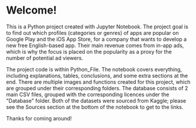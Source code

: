 # Welcome!

This is a Python project created with Jupyter Notebook. The project goal is to find out which profiles (categories or genres) of apps are popular on Google Play and the iOS App Store, for a company that wants to develop a new free English-based app. Their main revenue comes from in-app ads, which is why the focus is placed on the  popularity as a proxy for the number of potential ad viewers.

The project code is within Python_File. The notebook covers everything, including explanations, tables, conclusions, and some extra sections at the end. There are multiple images and functions created for this project, which are grouped under their corresponding folders. The database consists of 2 main CSV files, grouped with the corresponding licences under the "Database" folder. Both of the datasets were sourced from Kaggle; please see the Sources section at the bottom of the notebook to get to the links.

Thanks for coming around!
